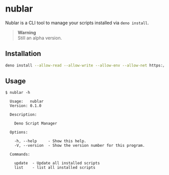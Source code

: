 # nublar

<!-- ![Test](https://github.com/hasundue/boilerplate-deno/actions/workflows/test.yml/badge.svg) -->
<!-- [![codecov](https://codecov.io/gh/hasundue/boilerplate-deno/branch/main/graph/badge.svg?token=7BS432RAXB)](https://codecov.io/gh/hasundue/boilerplate-deno) -->

Nublar is a CLI tool to manage your scripts installed via `deno install`.

> **Warning**\
> Still an alpha version.

## Installation

```sh
deno install --allow-read --allow-write --allow-env --allow-net https://deno.land/x/nublar@0.1.1/nublar.ts
```

## Usage

```
$ nublar -h

  Usage:   nublar
  Version: 0.1.0

  Description:

    Deno Script Manager

  Options:

    -h, --help     - Show this help.
    -V, --version  - Show the version number for this program.

  Commands:

    update  - Update all installed scripts
    list    - list all installed scripts
```
